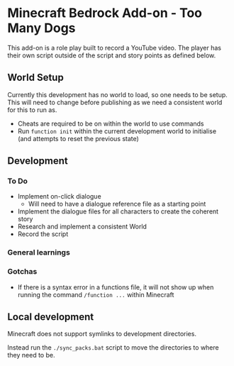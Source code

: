 # Minecraft Bedrock Add-on - Too Many Dogs

This add-on is a role play built to record a YouTube video. The player has their own script outside of the script and story points as defined below.

## World Setup

Currently this development has no world to load, so one needs to be setup. This will need to change before publishing as we need a consistent world for this to run as.

* Cheats are required to be on within the world to use commands
* Run `function init` within the current development world to initialise (and attempts to reset the previous state)

## Development

### To Do

* Implement on-click dialogue
    * Will need to have a dialogue reference file as a starting point
* Implement the dialogue files for all characters to create the coherent story
* Research and implement a consistent World
* Record the script

### General learnings

### Gotchas

* If there is a syntax error in a functions file, it will not show up when running the command `/function ...` within Minecraft

## Local development

Minecraft does not support symlinks to development directories.

Instead run the `./sync_packs.bat` script to move the directories to where they need to be.